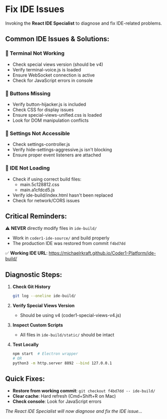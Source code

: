 # Fix IDE Issues

Invoking the **React IDE Specialist** to diagnose and fix IDE-related problems.

## Common IDE Issues & Solutions:

### 🔴 Terminal Not Working
- Check special views version (should be v4)
- Verify terminal-voice.js is loaded
- Ensure WebSocket connection is active
- Check for JavaScript errors in console

### 🔴 Buttons Missing
- Verify button-hijacker.js is included
- Check CSS for display issues
- Ensure special-views-unified.css is loaded
- Look for DOM manipulation conflicts

### 🔴 Settings Not Accessible
- Check settings-controller.js
- Verify hide-settings-aggressive.js isn't blocking
- Ensure proper event listeners are attached

### 🔴 IDE Not Loading
- Check if using correct build files:
  - main.5c128812.css
  - main.a1cfdcd5.js
- Verify ide-build/index.html hasn't been replaced
- Check for network/CORS issues

## Critical Reminders:

⚠️ **NEVER** directly modify files in `ide-build/`
- Work in `coder1-ide-source/` and build properly
- The production IDE was restored from commit `f4bd7dd`

✅ **Working IDE URL**: https://michaelrkraft.github.io/Coder1-Platform/ide-build/

## Diagnostic Steps:

1. **Check Git History**
   ```bash
   git log --oneline ide-build/
   ```

2. **Verify Special Views Version**
   - Should be using v4 (coder1-special-views-v4.js)

3. **Inspect Custom Scripts**
   - All files in `ide-build/static/` should be intact

4. **Test Locally**
   ```bash
   npm start  # Electron wrapper
   # OR
   python3 -m http.server 8892 --bind 127.0.0.1
   ```

## Quick Fixes:

- **Restore from working commit**: `git checkout f4bd7dd -- ide-build/`
- **Clear cache**: Hard refresh (Cmd+Shift+R on Mac)
- **Check console**: Look for JavaScript errors

*The React IDE Specialist will now diagnose and fix the IDE issue...*